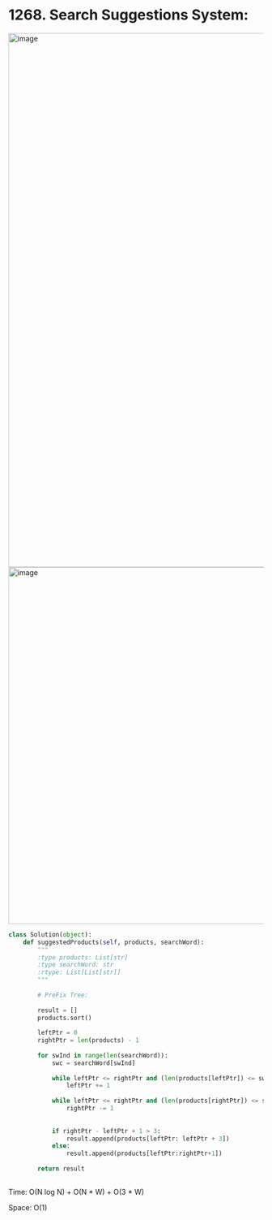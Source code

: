 # 1268. Search Suggestions System:

<img width="1052" alt="image" src="https://user-images.githubusercontent.com/35987583/185085185-ff9d6d11-45e5-4a4c-88de-4242e24d30ab.png">
<img width="703" alt="image" src="https://user-images.githubusercontent.com/35987583/185085212-d53a24a4-d944-4976-9cb7-764785644598.png">


```python
class Solution(object):
    def suggestedProducts(self, products, searchWord):
        """
        :type products: List[str]
        :type searchWord: str
        :rtype: List[List[str]]
        """
        
        # PreFix Tree:
        
        result = []
        products.sort()
        
        leftPtr = 0
        rightPtr = len(products) - 1
        
        for swInd in range(len(searchWord)):
            swc = searchWord[swInd]
            
            while leftPtr <= rightPtr and (len(products[leftPtr]) <= swInd or products[leftPtr][swInd] != swc):
                leftPtr += 1
            
            while leftPtr <= rightPtr and (len(products[rightPtr]) <= swInd or products[rightPtr][swInd] != swc):
                rightPtr -= 1
                
            
            if rightPtr - leftPtr + 1 > 3:
                result.append(products[leftPtr: leftPtr + 3])
            else:
                result.append(products[leftPtr:rightPtr+1])
                              
        return result
            
```

Time: O(N log N) + O(N * W) + O(3 * W)

Space: O(1)
